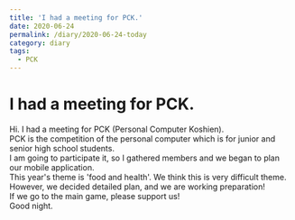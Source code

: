 ```yaml
---
title: 'I had a meeting for PCK.'
date: 2020-06-24
permalink: /diary/2020-06-24-today
category: diary
tags:
  - PCK
---
```


# I had a meeting for PCK.
Hi. I had a meeting for PCK (Personal Computer Koshien).  
PCK is the competition of the personal computer which is for junior and senior high school students.  
I am going to participate it, so I gathered members and we began to plan our mobile application.  
This year's theme is 'food and health'. We think this is very difficult theme.  
However, we decided detailed plan, and we are working preparation!  
If we go to the main game, please support us!  
Good night.